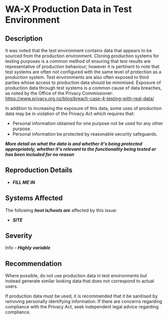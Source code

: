 WA-X Production Data in Test Environment
===============================

Description
-----------
It was noted that the test environment contains data that appears to be sourced from the production environment. Cloning production systems for testing purposes is a common method of ensuring that test results are representative of production behaviour; however it is pertinent to note that test systems are often not configured with the same level of protection as a production system. Test environments are also often exposed to third parties whose access to production data should be minimised. Exposure of production data through test systems is a common cause of data breaches, as noted by the Office of the Privacy Commissioner: https://www.privacy.org.nz/blog/breach-case-4-testing-with-real-data/

In addition to increasing the exposure of this data, some uses of production data may be in violation of the Privacy Act which requires that:
* Personal information obtained for one purpose not be used for any other purpose.
* Personal information be protected by reasonable security safeguards.

***More detail on what the data is and whether it's being protected appropriately, whether it's relevant to the functionality being tested or has been included for no reason***

Reproduction Details
--------------------
 * ***FILL ME IN***

Systems Affected
----------------
The following ***host is/hosts are*** affected by this issue:
  * ***SITE***

Severity
--------
Info – ***Highly variable***

Recommendation
--------------

Where possible, do not use production data in test environments but instead generate similar looking data that does not correspond to actual users. 

If production data must be used, it is recommended that it be sanitised by removing personally identifying information. If there are concerns regarding compliance with the Privacy Act, seek independent legal advice regarding compliance.


